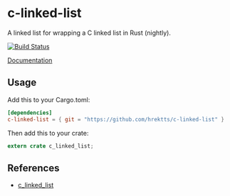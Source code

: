 # c-linked-list

A linked list for wrapping a C linked list in Rust (nightly).

[![Build Status](https://travis-ci.org/hrektts/c-linked-list.svg?branch=master)](https://travis-ci.org/hrektts/c-linked-list)

[Documentation](https://katsutoshihorie.com/c-linked-list)

## Usage

Add this to your Cargo.toml:

``` toml
[dependencies]
c-linked-list = { git = "https://github.com/hrektts/c-linked-list" }
```

Then add this to your crate:

``` rust
extern crate c_linked_list;
```

## References

- [c_linked_list](https://github.com/canndrew/c_linked_list)
